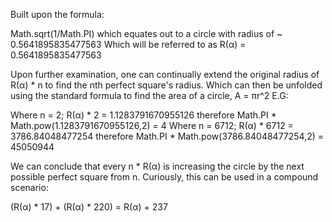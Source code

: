 Built upon the formula:

Math.sqrt(1/Math.PI) which equates out to a circle with radius of ~ 0.5641895835477563
Which will be referred to as R(α) = 0.5641895835477563

Upon further examination, one can continually extend the original radius of R(α) * n to find the nth perfect square's radius. Which can then be unfolded using the standard formula to find the area of a circle, A = πr^2
E.G:

Where n = 2; R(α) * 2 = 1.1283791670955126 therefore Math.PI * Math.pow(1.1283791670955126,2) = 4
Where n = 6712; R(α) * 6712 = 3786.84048477254 therefore Math.PI * Math.pow(3786.84048477254,2) = 45050944

We can conclude that every n * R(α) is increasing the circle by the next possible perfect square from n. 
Curiously, this can be used in a compound scenario:

(R(α) * 17) + (R(α) * 220) = R(α) + 237
